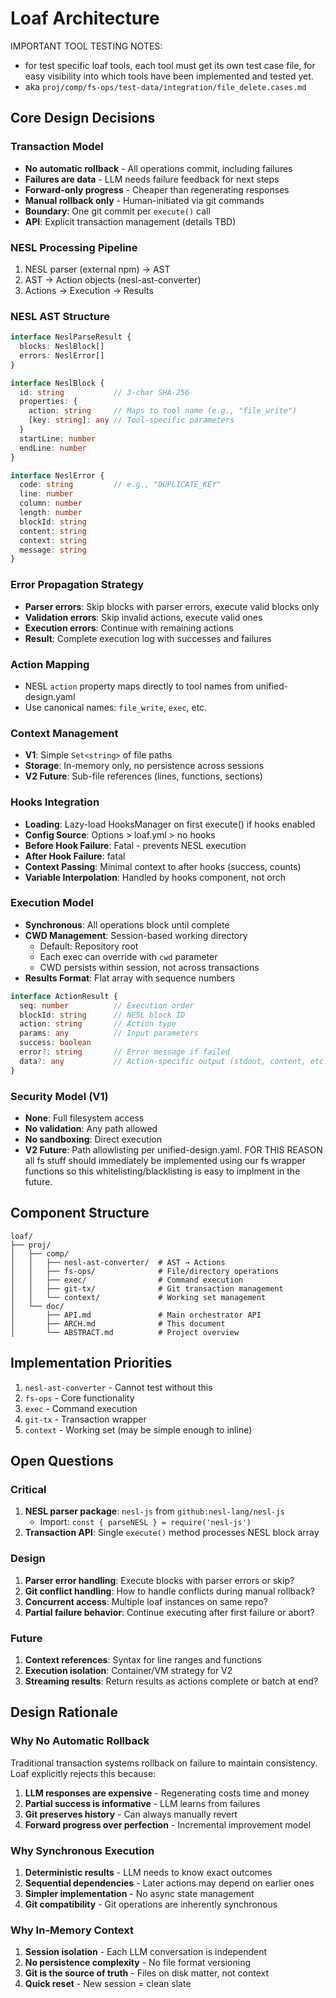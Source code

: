 # Loaf Architecture


IMPORTANT TOOL TESTING NOTES:

- for test specific loaf tools, each tool must get its own test case file, for easy visibility into which tools have been implemented and tested yet.
- aka `proj/comp/fs-ops/test-data/integration/file_delete.cases.md`

## Core Design Decisions

### Transaction Model
- **No automatic rollback** - All operations commit, including failures
- **Failures are data** - LLM needs failure feedback for next steps
- **Forward-only progress** - Cheaper than regenerating responses
- **Manual rollback only** - Human-initiated via git commands
- **Boundary**: One git commit per `execute()` call
- **API**: Explicit transaction management (details TBD)

### NESL Processing Pipeline
1. NESL parser (external npm) → AST
2. AST → Action objects (nesl-ast-converter)
3. Actions → Execution → Results

### NESL AST Structure
```typescript
interface NeslParseResult {
  blocks: NeslBlock[]
  errors: NeslError[]
}

interface NeslBlock {
  id: string           // 3-char SHA-256
  properties: {
    action: string     // Maps to tool name (e.g., "file_write")
    [key: string]: any // Tool-specific parameters
  }
  startLine: number
  endLine: number
}

interface NeslError {
  code: string         // e.g., "DUPLICATE_KEY"
  line: number
  column: number
  length: number
  blockId: string
  content: string
  context: string
  message: string
}
```

### Error Propagation Strategy
- **Parser errors**: Skip blocks with parser errors, execute valid blocks only
- **Validation errors**: Skip invalid actions, execute valid ones
- **Execution errors**: Continue with remaining actions
- **Result**: Complete execution log with successes and failures

### Action Mapping
- NESL `action` property maps directly to tool names from unified-design.yaml
- Use canonical names: `file_write`, `exec`, etc.

### Context Management
- **V1**: Simple `Set<string>` of file paths
- **Storage**: In-memory only, no persistence across sessions
- **V2 Future**: Sub-file references (lines, functions, sections)

### Hooks Integration
- **Loading**: Lazy-load HooksManager on first execute() if hooks enabled
- **Config Source**: Options > loaf.yml > no hooks
- **Before Hook Failure**: Fatal - prevents NESL execution
- **After Hook Failure**: fatal
- **Context Passing**: Minimal context to after hooks (success, counts)
- **Variable Interpolation**: Handled by hooks component, not orch

### Execution Model
- **Synchronous**: All operations block until complete
- **CWD Management**: Session-based working directory
  - Default: Repository root
  - Each exec can override with `cwd` parameter
  - CWD persists within session, not across transactions
- **Results Format**: Flat array with sequence numbers
```typescript
interface ActionResult {
  seq: number          // Execution order
  blockId: string      // NESL block ID
  action: string       // Action type
  params: any          // Input parameters
  success: boolean
  error?: string       // Error message if failed
  data?: any           // Action-specific output (stdout, content, etc.)
}
```

### Security Model (V1)
- **None**: Full filesystem access
- **No validation**: Any path allowed
- **No sandboxing**: Direct execution
- **V2 Future**: Path allowlisting per unified-design.yaml. FOR THIS REASON all fs stuff should immediately be implemented using our fs wrapper functions so this whitelisting/blacklisting is easy to implment in the future.

## Component Structure
```
loaf/
├── proj/
│   ├── comp/
│   │   ├── nesl-ast-converter/  # AST → Actions
│   │   ├── fs-ops/              # File/directory operations
│   │   ├── exec/                # Command execution
│   │   ├── git-tx/              # Git transaction management
│   │   └── context/             # Working set management
│   └── doc/
│       ├── API.md               # Main orchestrator API
│       ├── ARCH.md              # This document
│       └── ABSTRACT.md          # Project overview
```

## Implementation Priorities
1. `nesl-ast-converter` - Cannot test without this
2. `fs-ops` - Core functionality
3. `exec` - Command execution
4. `git-tx` - Transaction wrapper
5. `context` - Working set (may be simple enough to inline)

## Open Questions

### Critical
1. **NESL parser package**: `nesl-js` from `github:nesl-lang/nesl-js`
   - Import: `const { parseNESL } = require('nesl-js')`
2. **Transaction API**: Single `execute()` method processes NESL block array

### Design
1. **Parser error handling**: Execute blocks with parser errors or skip?
2. **Git conflict handling**: How to handle conflicts during manual rollback?
3. **Concurrent access**: Multiple loaf instances on same repo?
4. **Partial failure behavior**: Continue executing after first failure or abort?

### Future
1. **Context references**: Syntax for line ranges and functions
2. **Execution isolation**: Container/VM strategy for V2
3. **Streaming results**: Return results as actions complete or batch at end?

## Design Rationale

### Why No Automatic Rollback
Traditional transaction systems rollback on failure to maintain consistency. Loaf explicitly rejects this because:
1. **LLM responses are expensive** - Regenerating costs time and money
2. **Partial success is informative** - LLM learns from failures
3. **Git preserves history** - Can always manually revert
4. **Forward progress over perfection** - Incremental improvement model

### Why Synchronous Execution
1. **Deterministic results** - LLM needs to know exact outcomes
2. **Sequential dependencies** - Later actions may depend on earlier ones
3. **Simpler implementation** - No async state management
4. **Git compatibility** - Git operations are inherently synchronous

### Why In-Memory Context
1. **Session isolation** - Each LLM conversation is independent
2. **No persistence complexity** - No file format versioning
3. **Git is the source of truth** - Files on disk matter, not context
4. **Quick reset** - New session = clean slate